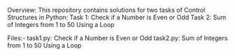 Overview:
This repository contains solutions for two tasks of Control Structures in Python:
Task 1: Check if a Number is Even or Odd
Task 2: Sum of Integers from 1 to 50 Using a Loop

Files:-
task1.py: Check if a Number is Even or Odd
task2.py: Sum of Integers from 1 to 50 Using a Loop
